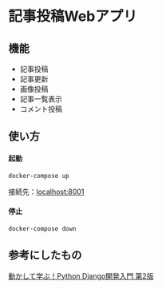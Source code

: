 # 記事投稿Webアプリ

## 機能
- 記事投稿
- 記事更新
- 画像投稿
- 記事一覧表示
- コメント投稿


## 使い方

#### 起動
```
docker-compose up
```
接続先：[localhost:8001](http://localhost:8001/)  
#### 停止
```
docker-compose down
```

## 参考にしたもの
[動かして学ぶ！Python Django開発入門 第2版](https://www.shoeisha.co.jp/book/detail/9784798174198)
